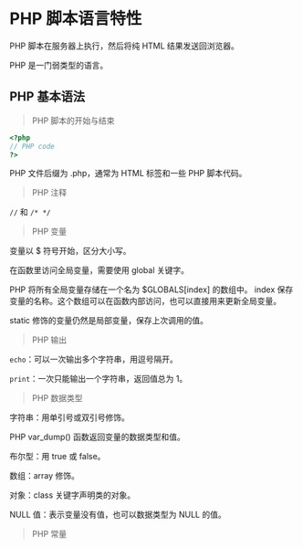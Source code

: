 # PHP 脚本语言特性

PHP 脚本在服务器上执行，然后将纯 HTML 结果发送回浏览器。

PHP 是一门弱类型的语言。

## PHP 基本语法

> PHP 脚本的开始与结束

```php
<?php
// PHP code
?>
```

PHP 文件后缀为 .php，通常为 HTML 标签和一些 PHP 脚本代码。

> PHP 注释

`//` 和 `/* */`

> PHP 变量

变量以 $ 符号开始，区分大小写。

在函数里访问全局变量，需要使用 global 关键字。

PHP 将所有全局变量存储在一个名为 $GLOBALS[index] 的数组中。 index 保存变量的名称。这个数组可以在函数内部访问，也可以直接用来更新全局变量。

static 修饰的变量仍然是局部变量，保存上次调用的值。

> PHP 输出

`echo`：可以一次输出多个字符串，用逗号隔开。

`print`：一次只能输出一个字符串，返回值总为 1。

> PHP 数据类型

字符串：用单引号或双引号修饰。

PHP var_dump() 函数返回变量的数据类型和值。
 
布尔型：用 true 或 false。

数组：array 修饰。

对象：class 关键字声明类的对象。

NULL 值：表示变量没有值，也可以数据类型为 NULL 的值。

> PHP 常量


